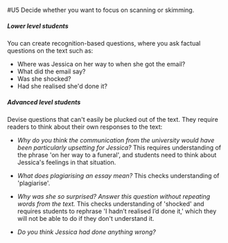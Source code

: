 #U5
Decide whether you want to focus on scanning or skimming.

##### Lower level students
You can create recognition-based questions, where you ask factual questions on the text such as:
- Where was Jessica on her way to when she got the email?
- What did the email say?
- Was she shocked?
- Had she realised she'd done it?

##### Advanced level students
Devise questions that can't easily be plucked out of the text. They require readers to think about their own responses to the text:

- _Why do you think the communication from the university would have been particularly upsetting for Jessica?_
	This requires understanding of the phrase 'on her way to a funeral', and students need to think about Jessica's feelings in that situation.

- _What does plagiarising an essay mean?_
	This checks understanding of 'plagiarise'.
	
- _Why was she so surprised? Answer this question without repeating words from the text._
	This checks understanding of 'shocked' and requires students to rephrase 'I hadn’t realised I’d done it,' which they will not be able to do if they don't understand it.
	
- _Do you think Jessica had done anything wrong?_